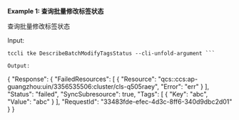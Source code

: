**Example 1: 查询批量修改标签状态**

查询批量修改标签状态

Input: 

```
tccli tke DescribeBatchModifyTagsStatus --cli-unfold-argument ```

Output: 
```
{
    "Response": {
        "FailedResources": [
            {
                "Resource": "qcs::ccs:ap-guangzhou:uin/3356535506:cluster/cls-q505raey",
                "Error": "err"
            }
        ],
        "Status": "failed",
        "SyncSubresource": true,
        "Tags": [
            {
                "Key": "abc",
                "Value": "abc"
            }
        ],
        "RequestId": "33483fde-efec-4d3c-8ff6-340d9dbc2d01"
    }
}
```

